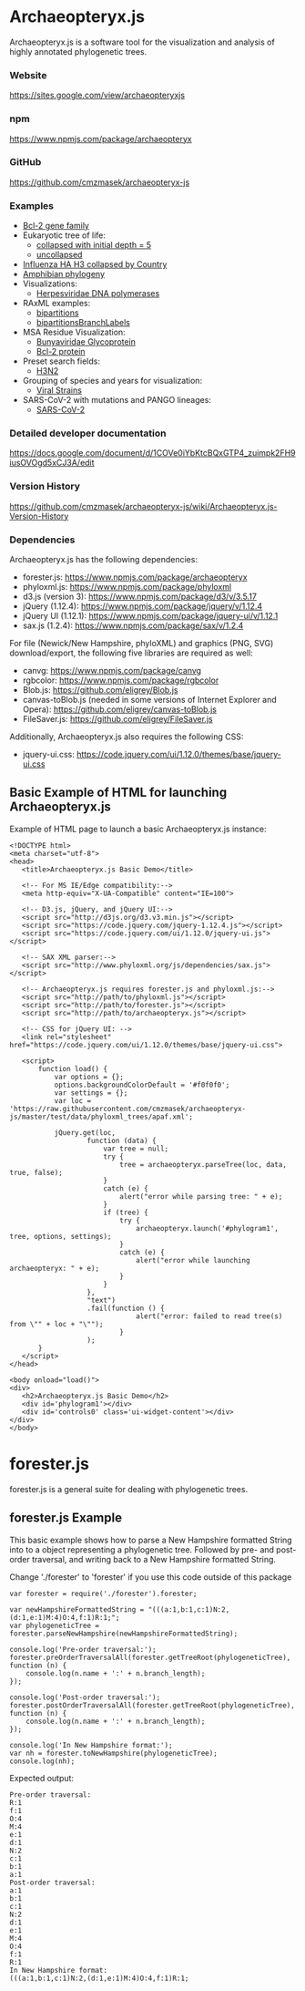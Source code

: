 # Archaeopteryx.js
Archaeopteryx.js is a software tool for the visualization and analysis of highly annotated phylogenetic trees.


### Website
https://sites.google.com/view/archaeopteryxjs

### npm
https://www.npmjs.com/package/archaeopteryx

### GitHub
https://github.com/cmzmasek/archaeopteryx-js


### Examples

* [Bcl-2 gene family](http://www.phyloxml.org/archaeopteryx-js/bcl2_js.html)
* Eukaryotic tree of life:
  * [collapsed with initial depth = 5](http://www.phyloxml.org/archaeopteryx-js/euk_tol_collapsed_js.html)
  * [uncollapsed](http://www.phyloxml.org/archaeopteryx-js/euk_tol_js.html)
* [Influenza HA H3 collapsed by Country](http://www.phyloxml.org/archaeopteryx-js/influenza_collapsed.html)
* [Amphibian phylogeny](http://www.phyloxml.org/archaeopteryx-js/amphi_frost_js.html)
* Visualizations:
  * [Herpesviridae DNA polymerases](http://www.phyloxml.org/archaeopteryx-js/hg1001_js.html)
* RAxML examples:
  * [bipartitions](http://www.phyloxml.org/archaeopteryx-js/raxml_bipartitions_bcl2_js.html)
  * [bipartitionsBranchLabels](http://www.phyloxml.org/archaeopteryx-js/raxml_bipartitions_branchlabels_bcl2_js.html)
* MSA Residue Visualization:
  * [Bunyaviridae Glycoprotein](http://www.phyloxml.org/archaeopteryx-js/bunya_glycoprotein.html)
  * [Bcl-2 protein](http://www.phyloxml.org/archaeopteryx-js/bcl2_msa.html)
* Preset search fields:
  * [H3N2](http://www.phyloxml.org/archaeopteryx-js/h3n2_search_js.html)
* Grouping of species and years for visualization:
  * [Viral Strains](http://www.phyloxml.org/archaeopteryx-js/many_species_js.html)
* SARS-CoV-2 with mutations and PANGO lineages:
  * [SARS-CoV-2](http://www.phyloxml.org/archaeopteryx-js/sars_cov_3.html)


### Detailed developer documentation
https://docs.google.com/document/d/1COVe0iYbKtcBQxGTP4_zuimpk2FH9iusOVOgd5xCJ3A/edit

### Version History
https://github.com/cmzmasek/archaeopteryx-js/wiki/Archaeopteryx.js-Version-History

### Dependencies
Archaeopteryx.js has the following dependencies:
 * forester.js: https://www.npmjs.com/package/archaeopteryx
 * phyloxml.js: https://www.npmjs.com/package/phyloxml
 * d3.js (version 3): https://www.npmjs.com/package/d3/v/3.5.17
 * jQuery (1.12.4): https://www.npmjs.com/package/jquery/v/1.12.4
 * jQuery UI (1.12.1): https://www.npmjs.com/package/jquery-ui/v/1.12.1
 * sax.js (1.2.4): https://www.npmjs.com/package/sax/v/1.2.4
 
For file (Newick/New Hampshire, phyloXML) and graphics (PNG, SVG)
download/export, the following five libraries are required as well:
 * canvg: https://www.npmjs.com/package/canvg
 * rgbcolor: https://www.npmjs.com/package/rgbcolor
 * Blob.js: https://github.com/eligrey/Blob.js
 * canvas-toBlob.js (needed in some versions of Internet Explorer and Opera): https://github.com/eligrey/canvas-toBlob.js
 * FileSaver.js: https://github.com/eligrey/FileSaver.js
 
Additionally, Archaeopteryx.js also requires the following CSS:
 * jquery-ui.css: https://code.jquery.com/ui/1.12.0/themes/base/jquery-ui.css


## Basic Example of HTML for launching Archaeopteryx.js

Example of HTML page to launch a basic Archaeopteryx.js instance:
```
<!DOCTYPE html>
<meta charset="utf-8">
<head>
   <title>Archaeopteryx.js Basic Demo</title>

   <!-- For MS IE/Edge compatibility:-->
   <meta http-equiv="X-UA-Compatible" content="IE=100">

   <!-- D3.js, jQuery, and jQuery UI:-->
   <script src="http://d3js.org/d3.v3.min.js"></script>
   <script src="https://code.jquery.com/jquery-1.12.4.js"></script>
   <script src="https://code.jquery.com/ui/1.12.0/jquery-ui.js"></script>

   <!-- SAX XML parser:-->
   <script src="http://www.phyloxml.org/js/dependencies/sax.js"></script>

   <!-- Archaeopteryx.js requires forester.js and phyloxml.js:-->
   <script src="http://path/to/phyloxml.js"></script>
   <script src="http://path/to/forester.js"></script>
   <script src="http://path/to/archaeopteryx.js"></script>

   <!-- CSS for jQuery UI: -->
   <link rel="stylesheet" href="https://code.jquery.com/ui/1.12.0/themes/base/jquery-ui.css">

   <script>
       function load() {
           var options = {};
           options.backgroundColorDefault = '#f0f0f0';
           var settings = {};
           var loc = 'https://raw.githubusercontent.com/cmzmasek/archaeopteryx-js/master/test/data/phyloxml_trees/apaf.xml';

           jQuery.get(loc,
                   function (data) {
                       var tree = null;
                       try {
                           tree = archaeopteryx.parseTree(loc, data, true, false);
                       }
                       catch (e) {
                           alert("error while parsing tree: " + e);
                       }
                       if (tree) {
                           try {
                               archaeopteryx.launch('#phylogram1', tree, options, settings);
                           }
                           catch (e) {
                               alert("error while launching archaeopteryx: " + e);
                           }
                       }
                   },
                   "text")
                   .fail(function () {
                               alert("error: failed to read tree(s) from \"" + loc + "\"");
                           }
                   );
       }
   </script>
</head>

<body onload="load()">
<div>
   <h2>Archaeopteryx.js Basic Demo</h2>
   <div id='phylogram1'></div>
   <div id='controls0' class='ui-widget-content'></div>
</div>
</body>
```




# forester.js
forester.js is a general suite for dealing with phylogenetic trees.

## forester.js Example

This basic example shows how to parse a New Hampshire formatted String
into to a object representing a phylogenetic tree.
Followed by pre- and post-order traversal,
and writing back to a New Hampshire formatted String.

Change './forester' to 'forester' if you use this code outside of this package

```
var forester = require('./forester').forester;

var newHampshireFormattedString = "(((a:1,b:1,c:1)N:2,(d:1,e:1)M:4)O:4,f:1)R:1;";
var phylogeneticTree = forester.parseNewHampshire(newHampshireFormattedString);

console.log('Pre-order traversal:');
forester.preOrderTraversalAll(forester.getTreeRoot(phylogeneticTree), function (n) {
    console.log(n.name + ':' + n.branch_length);
});

console.log('Post-order traversal:');
forester.postOrderTraversalAll(forester.getTreeRoot(phylogeneticTree), function (n) {
    console.log(n.name + ':' + n.branch_length);
});

console.log('In New Hampshire format:');
var nh = forester.toNewHampshire(phylogeneticTree);
console.log(nh);
```

Expected output:

```
Pre-order traversal:
R:1
f:1
O:4
M:4
e:1
d:1
N:2
c:1
b:1
a:1
Post-order traversal:
a:1
b:1
c:1
N:2
d:1
e:1
M:4
O:4
f:1
R:1
In New Hampshire format:
(((a:1,b:1,c:1)N:2,(d:1,e:1)M:4)O:4,f:1)R:1;
```






